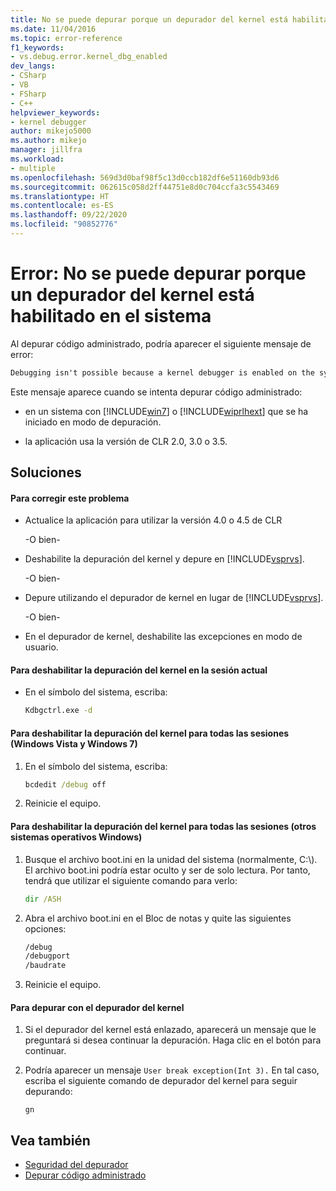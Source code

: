 ```yaml
---
title: No se puede depurar porque un depurador del kernel está habilitado en el sistema | Microsoft Docs
ms.date: 11/04/2016
ms.topic: error-reference
f1_keywords:
- vs.debug.error.kernel_dbg_enabled
dev_langs:
- CSharp
- VB
- FSharp
- C++
helpviewer_keywords:
- kernel debugger
author: mikejo5000
ms.author: mikejo
manager: jillfra
ms.workload:
- multiple
ms.openlocfilehash: 569d3d0baf98f5c13d0ccb182df6e51160db93d6
ms.sourcegitcommit: 062615c058d2ff44751e8d0c704ccfa3c5543469
ms.translationtype: HT
ms.contentlocale: es-ES
ms.lasthandoff: 09/22/2020
ms.locfileid: "90852776"
---
```

# <a name="error-debugging-isn39t-possible-because-a-kernel-debugger-is-enabled-on-the-system"></a>Error: No se puede depurar porque un depurador del kernel está habilitado en el sistema
Al depurar código administrado, podría aparecer el siguiente mensaje de error:

```cmd
Debugging isn't possible because a kernel debugger is enabled on the system
```

 Este mensaje aparece cuando se intenta depurar código administrado:

- en un sistema con [!INCLUDE[win7](../debugger/includes/win7_md.md)] o [!INCLUDE[wiprlhext](../debugger/includes/wiprlhext_md.md)] que se ha iniciado en modo de depuración.

- la aplicación usa la versión de CLR 2.0, 3.0 o 3.5.

## <a name="solution"></a>Soluciones

#### <a name="to-fix-this-problem"></a>Para corregir este problema

- Actualice la aplicación para utilizar la versión 4.0 o 4.5 de CLR

   -O bien-

- Deshabilite la depuración del kernel y depure en [!INCLUDE[vsprvs](../code-quality/includes/vsprvs_md.md)].

   -O bien-

- Depure utilizando el depurador de kernel en lugar de [!INCLUDE[vsprvs](../code-quality/includes/vsprvs_md.md)].

   -O bien-

- En el depurador de kernel, deshabilite las excepciones en modo de usuario.

#### <a name="to-disable-kernel-debugging-in-the-current-session"></a>Para deshabilitar la depuración del kernel en la sesión actual

- En el símbolo del sistema, escriba:

    ```cmd
    Kdbgctrl.exe -d
    ```

#### <a name="to-disable-kernel-debugging-for-all-sessions-windows-vista-and-windows-7"></a>Para deshabilitar la depuración del kernel para todas las sesiones (Windows Vista y Windows 7)

1. En el símbolo del sistema, escriba:

    ```cmd
    bcdedit /debug off
    ```

2. Reinicie el equipo.

#### <a name="to-disable-kernel-debugging-for-all-sessions-other-windows-operating-systems"></a>Para deshabilitar la depuración del kernel para todas las sesiones (otros sistemas operativos Windows)

1. Busque el archivo boot.ini en la unidad del sistema (normalmente, C:\\). El archivo boot.ini podría estar oculto y ser de solo lectura. Por tanto, tendrá que utilizar el siguiente comando para verlo:

    ```cmd
    dir /ASH
    ```

2. Abra el archivo boot.ini en el Bloc de notas y quite las siguientes opciones:

    ```cmd
    /debug
    /debugport
    /baudrate
    ```

3. Reinicie el equipo.

#### <a name="to-debug-with-the-kernel-debugger"></a>Para depurar con el depurador del kernel

1. Si el depurador del kernel está enlazado, aparecerá un mensaje que le preguntará si desea continuar la depuración. Haga clic en el botón para continuar.

2. Podría aparecer un mensaje `User break exception(Int 3).` En tal caso, escriba el siguiente comando de depurador del kernel para seguir depurando:

     `gn`

## <a name="see-also"></a>Vea también
- [Seguridad del depurador](../debugger/debugger-security.md)
- [Depurar código administrado](../debugger/debugging-managed-code.md)
